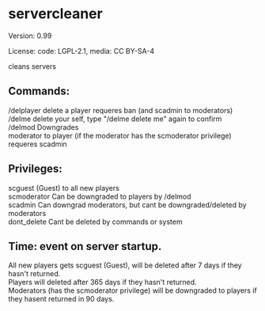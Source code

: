 # servercleaner

Version: 0.99

License: code: LGPL-2.1, media: CC BY-SA-4


cleans servers

## Commands:<br>
/delplayer <name> delete a player requeres ban (and scadmin to moderators)<br>
/delme delete your self, type "/delme delete me" again to confirm<br>
/delmod<name> Downgrades<br>
moderator to player (if the moderator has the scmoderator privilege) requeres scadmin<br>

## Privileges:<br>
scguest (Guest) to all new players<br>
scmoderator Can be downgraded to players by /delmod<br>
scadmin Can downgrad moderators, but cant be downgraded/deleted by moderators<br>
dont_delete Cant be deleted by commands or system<br>

## Time: event on server startup.<br>
All new players gets scguest (Guest), will be deleted after 7 days if they hasn't returned.<br>
Players will deleted after 365 days if they hasn't returned.<br>
Moderators (has the scmoderator privilege) will be downgraded to players if they hasent returned in 90 days.<br>
